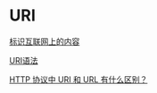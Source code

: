 # URI

[标识互联网上的内容](https://developer.mozilla.org/zh-CN/docs/Web/HTTP/Basics_of_HTTP/Identifying_resources_on_the_Web)

[URI语法](https://segmentfault.com/a/1190000013067553)

[HTTP 协议中 URI 和 URL 有什么区别？](https://www.zhihu.com/question/21950864)